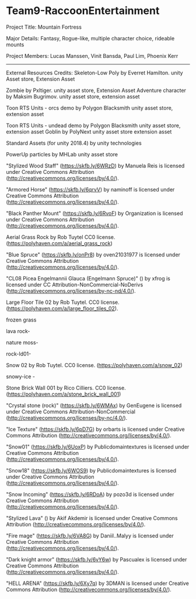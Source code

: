 # Team9-RaccoonEntertainment


Project Title: 
Mountain Fortress


Major Details:
Fantasy, Rogue-like, multiple character choice, rideable mounts


Project Members:
Lucas Manssen, Vinit Bansda, Paul Lim, Phoenix Kerr


--------------------------------------------------------------------------------------------------
External Resources Credits:
Skeleton-Low Poly by Everret Hamilton. unity Asset store, Extension Asset

Zombie by Pxltiger. unity asset store, Extension Asset
Adventure character by Maksim Bugrimov. unity asset store, extension asset

Toon RTS Units - orcs demo by Polygon Blacksmith unity asset store, extension asset

Toon RTS Units - undead demo by Polygon Blacksmith unity asset store, extension asset
Goblin by PolyNext unity asset store extension asset

Standard Assets (for unity 2018.4) by unity technologies

PowerUp particles by MHLab unity asset store

"Stylized Wood Staff" (https://skfb.ly/6WRzD) by Manuela Reis is licensed under Creative Commons Attribution (http://creativecommons.org/licenses/by/4.0/).

"Armored Horse" (https://skfb.ly/6qrvV) by naminoff is licensed under Creative Commons Attribution (http://creativecommons.org/licenses/by/4.0/).

"Black Panther Mount" (https://skfb.ly/6RvoF) by Organization is licensed under Creative Commons Attribution (http://creativecommons.org/licenses/by/4.0/).

Aerial Grass Rock by Rob Tuytel CC0 license. (https://polyhaven.com/a/aerial_grass_rock)

"Blue Spruce" (https://skfb.ly/onPr8) by oven21031977 is licensed under Creative Commons Attribution (http://creativecommons.org/licenses/by/4.0/).

"CL08 Picea Engelmannii Glauca (Engelmann Spruce)" () by xfrog is licensed under CC Attribution-NonCommercial-NoDerivs (http://creativecommons.org/licenses/by-nc-nd/4.0/).

Large Floor Tile 02 by Rob Tuytel. CC0 license.(https://polyhaven.com/a/large_floor_tiles_02).


frozen grass

lava rock-

nature moss- 

rock-Id01-

Snow 02 by Rob Tuytel. CC0 license. (https://polyhaven.com/a/snow_02)

snowy-ice - 

Stone Brick Wall 001 by Rico Cilliers. CC0 license. (https://polyhaven.com/a/stone_brick_wall_001)

"Crystal stone (rock)" (https://skfb.ly/6WMAx) by GenEugene is licensed under Creative Commons Attribution-NonCommercial (http://creativecommons.org/licenses/by-nc/4.0/).

"Ice Texture" (https://skfb.ly/6pD7G) by orbarts is licensed under Creative Commons Attribution (http://creativecommons.org/licenses/by/4.0/).

"Snow01" (https://skfb.ly/6UoxP) by Publicdomaintextures is licensed under Creative Commons Attribution (http://creativecommons.org/licenses/by/4.0/).

"Snow18" (https://skfb.ly/6WOS9) by Publicdomaintextures is licensed under Creative Commons Attribution (http://creativecommons.org/licenses/by/4.0/).

"Snow Incoming" (https://skfb.ly/6RDoA) by pozo3d is licensed under Creative Commons Attribution (http://creativecommons.org/licenses/by/4.0/).

"Stylized Lava" () by Akif Akdemir is licensed under Creative Commons Attribution (http://creativecommons.org/licenses/by/4.0/).

"Fire mage" (https://skfb.ly/6VA8G) by Daniil..Malyy is licensed under Creative Commons Attribution (http://creativecommons.org/licenses/by/4.0/).

"Dark knight armor" (https://skfb.ly/6vY6w) by Pascualex is licensed under Creative Commons Attribution (http://creativecommons.org/licenses/by/4.0/).

"HELL ARENA" (https://skfb.ly/6Xy7q) by 3DMAN is licensed under Creative Commons Attribution (http://creativecommons.org/licenses/by/4.0/).